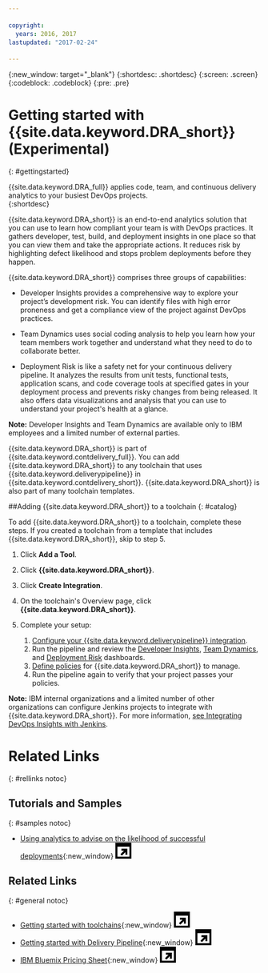 ```yaml
---

copyright:
  years: 2016, 2017
lastupdated: "2017-02-24"

---
```


{:new_window: target="_blank"}
{:shortdesc: .shortdesc}
{:screen: .screen}
{:codeblock: .codeblock}
{:pre: .pre}

# Getting started with {{site.data.keyword.DRA_short}} (Experimental)
{: #gettingstarted}

{{site.data.keyword.DRA_full}} applies code, team, and continuous delivery analytics to your busiest DevOps projects.  
{:shortdesc}

{{site.data.keyword.DRA_short}} is an end-to-end analytics solution that you can use to learn how compliant your team is with DevOps practices. It gathers developer, test, build, and deployment insights in one place so that you can view them and take the appropriate actions. It reduces risk by highlighting defect likelihood and stops problem deployments before they happen.

{{site.data.keyword.DRA_short}} comprises three groups of capabilities:

   * Developer Insights provides a comprehensive way to explore your project’s development risk. You can identify files with high error proneness and get a compliance view of the project against DevOps practices.

   * Team Dynamics uses social coding analysis to help you learn how your team members work together and understand what they need to do to collaborate better.

   * Deployment Risk is like a safety net for your continuous delivery pipeline. It analyzes the results from unit tests, functional tests, application scans, and code coverage tools at specified gates in your deployment process and prevents risky changes from being released. It also offers data visualizations and analysis that you can use to understand your project's health at a glance.

**Note:** Developer Insights and Team Dynamics are available only to IBM employees and a limited number of external parties. 

{{site.data.keyword.DRA_short}} is part of {{site.data.keyword.contdelivery_full}}. You can add {{site.data.keyword.DRA_short}} to any toolchain that uses {{site.data.keyword.deliverypipeline}} in {{site.data.keyword.contdelivery_short}}. {{site.data.keyword.DRA_short}} is also part of many toolchain templates. 

##Adding {{site.data.keyword.DRA_short}} to a toolchain
{: #catalog}

To add {{site.data.keyword.DRA_short}} to a toolchain, complete these steps. If you created a toolchain from a template that includes {{site.data.keyword.DRA_short}}, skip to step 5.

1. Click **Add a Tool**.

2. Click **{{site.data.keyword.DRA_short}}**.

3. Click **Create Integration**.

4. On the toolchain's Overview page, click **{{site.data.keyword.DRA_short}}**.

5. Complete your setup:

	1. [Configure your {{site.data.keyword.deliverypipeline}} integration](/docs/services/DevOpsInsights/pipeline_integration.html).
	2. Run the pipeline and review the [Developer Insights](/docs/services/DevOpsInsights/insights_developer.html), [Team Dynamics](/docs/services/DevOpsInsights/insights_team.html), and [Deployment Risk](/docs/services/DevOpsInsights/insights_risk.html) dashboards.
	3. [Define policies](/docs/services/DevOpsInsights/create_criteria.html) for {{site.data.keyword.DRA_short}} to manage.
	4. Run the pipeline again to verify that your project passes your policies.

**Note:** IBM internal organizations and a limited number of other organizations can configure Jenkins projects to integrate with {{site.data.keyword.DRA_short}}. For more information, [see Integrating DevOps Insights with Jenkins](/docs/services/DevOpsInsights/jenkins_integration.html).

# Related Links
{: #rellinks notoc}

## Tutorials and Samples
{: #samples notoc}

* [Using analytics to advise on the likelihood of successful deployments](https://www.ibm.com/devops/method/content/deliver/tool_deployment_risk_analytics/){:new_window} ![External link icon, link opens in a new window](images/launch--glyph.svg)

## Related Links
{: #general notoc}

* [Getting started with toolchains](https://new-console.ng.bluemix.net/docs/toolchains/toolchains_overview.html){:new_window} ![External link icon, link opens in a new window](images/launch--glyph.svg)
* [Getting started with Delivery Pipeline](https://new-console.ng.bluemix.net/docs/services/DeliveryPipeline/index.html){:new_window} ![External link icon, link opens in a new window](images/launch--glyph.svg)
* [IBM Bluemix Pricing Sheet](https://new-console.ng.bluemix.net/pricing/){:new_window} ![External link icon, link opens in a new window](images/launch--glyph.svg)
